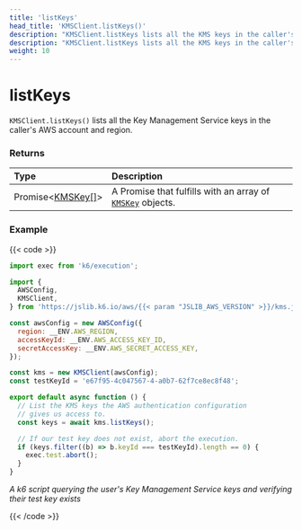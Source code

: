 ```yaml
---
title: 'listKeys'
head_title: 'KMSClient.listKeys()'
description: "KMSClient.listKeys lists all the KMS keys in the caller's AWS account and region"
description: "KMSClient.listKeys lists all the KMS keys in the caller's AWS account and region"
weight: 10
---
```


# listKeys

`KMSClient.listKeys()` lists all the Key Management Service keys in the caller's AWS account and region.

### Returns

| Type                                                                                                    | Description                                                                                                                                      |
| :------------------------------------------------------------------------------------------------------ | :----------------------------------------------------------------------------------------------------------------------------------------------- |
| Promise<[KMSKey[]](https://grafana.com/docs/k6/<K6_VERSION>/javascript-api/jslib/aws/kmsclient/kmskey)> | A Promise that fulfills with an array of [`KMSKey`](https://grafana.com/docs/k6/<K6_VERSION>/javascript-api/jslib/aws/kmsclient/kmskey) objects. |

### Example

{{< code >}}

```javascript
import exec from 'k6/execution';

import {
  AWSConfig,
  KMSClient,
} from 'https://jslib.k6.io/aws/{{< param "JSLIB_AWS_VERSION" >}}/kms.js';

const awsConfig = new AWSConfig({
  region: __ENV.AWS_REGION,
  accessKeyId: __ENV.AWS_ACCESS_KEY_ID,
  secretAccessKey: __ENV.AWS_SECRET_ACCESS_KEY,
});

const kms = new KMSClient(awsConfig);
const testKeyId = 'e67f95-4c047567-4-a0b7-62f7ce8ec8f48';

export default async function () {
  // List the KMS keys the AWS authentication configuration
  // gives us access to.
  const keys = await kms.listKeys();

  // If our test key does not exist, abort the execution.
  if (keys.filter((b) => b.keyId === testKeyId).length == 0) {
    exec.test.abort();
  }
}
```

_A k6 script querying the user's Key Management Service keys and verifying their test key exists_

{{< /code >}}
